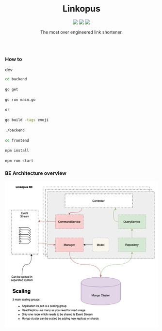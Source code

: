 <br>

<h1 align="center">Linkopus</h1>

<p align="center">
  <a href="https://goreportcard.com/badge/github.com/lalabuy948/linkopus"><img src="https://goreportcard.com/report/github.com/lalabuy948/linkopus"/></a>
  <a href="backend/go.mod"><img src="https://img.shields.io/badge/go-1.16.6-blue"/></a>
  <a href="/LICENCE"><img src="https://img.shields.io/github/license/lalabuy948/linkopus"/></a>
  <!-- <a href="https://typ.life/"><img src="https://img.shields.io/website-up-down-green-red/https/typ.life.svg"/></a> -->

</p>

<p align="center">
  The most over engineered link shortener.
</p>

<br><br>

### How to

dev
```sh
cd backend

go get

go run main.go

or

go build -tags emoji

./backend

cd frontend

npm install

npm run start
```

### BE Architecture overview

![be-diagram](.github/linkopus.png)
